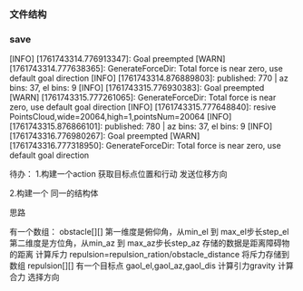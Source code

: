 ### 文件结构

### save
[INFO] [1761743314.776913347]: Goal preempted
[WARN] [1761743314.777638365]: GenerateForceDir: Total force is near zero, use default goal direction
[INFO] [1761743314.876889803]: published: 770  | az bins: 37, el bins: 9
[INFO] [1761743315.776930383]: Goal preempted
[WARN] [1761743315.777261065]: GenerateForceDir: Total force is near zero, use default goal direction
[INFO] [1761743315.777648840]: resive PointsCloud,wide=20064,high=1,pointsNum=20064
[INFO] [1761743315.876866101]: published: 780  | az bins: 37, el bins: 9
[INFO] [1761743316.776980267]: Goal preempted
[WARN] [1761743316.777318950]: GenerateForceDir: Total force is near zero, use default goal direction



待办：
1.构建一个action
获取目标点位置和行动
发送位移方向

2.构建一个
同一的结构体

思路

有一个数组：
obstacle[][]
第一维度是俯仰角，从min_el 到 max_el步长step_el
第二维度是方位角，从min_az 到 max_az步长step_az
存储的数据是距离障碍物的距离
计算斥力
repulsion=repulsion_ration/obstacle_distance
将斥力存储到数组
repulsion[][]
有一个目标点 gaol_el,gaol_az,gaol_dis
计算引力gravity
计算合力
选择方向


